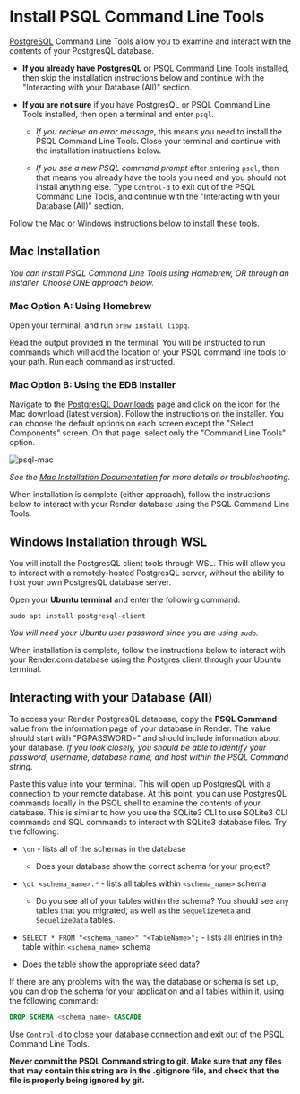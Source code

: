 # Install PSQL Command Line Tools

[PostgreSQL] Command Line Tools allow you to examine and interact with the
contents of your PostgresQL database.

- **If you already have PostgresQL** or PSQL Command Line Tools installed, then
  skip the installation instructions below and continue with the "Interacting
  with your Database (All)" section.
- **If you are not sure** if you have PostgresQL or PSQL Command Line Tools
  installed, then open a terminal and enter `psql`.

  - *If you recieve an error message*, this means you need to install the PSQL
    Command Line Tools. Close your terminal and continue with the installation
    instructions below.

  - *If you see a new PSQL command prompt* after entering `psql`, then that
    means you already have the tools you need and you should not install
    anything else. Type `Control-d` to exit out of the PSQL Command Line Tools,
    and continue with the "Interacting with your Database (All)" section.

Follow the Mac or Windows instructions below to install these tools.

## Mac Installation

_You can install PSQL Command Line Tools using Homebrew, OR through an
installer. Choose ONE approach below._

### Mac Option A: Using Homebrew

Open your terminal, and run `brew install libpq`.

Read the output provided in the terminal. You will be instructed to run commands
which will add the location of your PSQL command line tools to your path. Run
each command as instructed.

### Mac Option B: Using the EDB Installer

Navigate to the [PostgresQL Downloads] page and click on the icon for the Mac
download (latest version). Follow the instructions on the installer. You can
choose the default options on each screen except the "Select Components" screen.
On that page, select only the "Command Line Tools" option.

![psql-mac]

_See the [Mac Installation Documentation] for more details or troubleshooting._

When installation is complete (either approach), follow the instructions below
to interact with your Render database using the PSQL Command Line Tools.


## Windows Installation through WSL

You will install the PostgresQL client tools through WSL. This will
allow you to interact with a remotely-hosted PostgresQL server, without the ability
to host your own PostgresQL database server.

Open your **Ubuntu terminal** and enter the following command:

`sudo apt install postgresql-client`

_You will need your Ubuntu user password since you are using `sudo`._

When installation is complete, follow the instructions below to interact with
your Render.com database using the Postgres client through your Ubuntu terminal.

## Interacting with your Database (All)

To access your Render PostgresQL database, copy the **PSQL Command** value from the
information page of your database in Render. The value should start with "PGPASSWORD="
and should include information about your database. _If you look closely, you should be able to identify your password, username, database name, and host within the PSQL Command string._

Paste this value into your terminal. This will open up PostgresQL with a
connection to your remote database. At this point, you can use PostgresQL commands
locally in the PSQL shell to examine the contents of your database. This is similar to how you
use the SQLite3 CLI to use SQLite3 CLI commands and SQL commands to interact
with SQLite3 database files. Try the following:

- `\dn` - lists all of the schemas in the database
  - Does your database show the correct schema for your project?

- `\dt <schema_name>.*` - lists all tables within `<schema_name>` schema
  - Do you see all of your tables within the schema? You should see any tables that you migrated, as well as the `SequelizeMeta` and `SequelizeData` tables.

- `SELECT * FROM "<schema_name>"."<TableName>";` - lists all entries in the
  table within `<schema_name>` schema
 - Does the table show the appropriate seed data?

If there are any problems with the way the database or schema is set up, you can
drop the schema for your application and all tables within it, using the
following command:

```sql
DROP SCHEMA <schema_name> CASCADE
```

Use `Control-d` to close your database connection and exit out of the PSQL
Command Line Tools.

**Never commit the PSQL Command string to git. Make sure that any files that may
contain this string are in the .gitignore file, and check that the file is
properly being ignored by git.**

[PostgreSQL]: https://www.postgresql.org/
[PostgresQL Downloads]: https://www.enterprisedb.com/downloads/postgres-postgresql-downloads
[Mac Installation Documentation]: https://www.enterprisedb.com/postgres-tutorials/installation-postgresql-mac-os
[psql-mac]: https://appacademy-open-assets.s3.us-west-1.amazonaws.com/Modular-Curriculum/content/week-15/psql-mac.png
